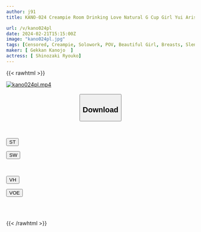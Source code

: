 ```yaml
---
author: j91
title: KANO-024 Creampie Room Drinking Love Natural G Cup Girl Yui Arisaka

url: /v/kano024pl
date: 2024-02-21T15:15:00Z
image: "kano024pl.jpg"
tags: [Censored, Creampie, Solowork, POV, Beautiful Girl, Breasts, Slender	]
maker: [ Gekkan Kanojo  ]
actress: [ Shinozaki Ryouko]
---
```



{{< rawhtml >}}

<div class="video" data-videoid="b39LBpY77zCPV0b">
    <a href="javascript:;">
        <img src="/v/kano024pl/kano024pl.jpg" width="WIDTH" height="HEIGHT" alt="kano024pl.mp4" loading="lazy">
    </a>
</div>

<script type="text/javascript" src="https://j91.asia/asset/on-demand-st.js"></script>

<br>
  <link rel="stylesheet" href="https://j91.asia/asset/bs5.css">
  
  <center>
  <button class="btn btn-primary" type="button" data-bs-toggle="collapse" data-bs-target=".multi-collapse" aria-expanded="false" aria-controls="multiCollapseExample1 multiCollapseExample2"><h2>Download</h2></button></center>
</p>
<div class="row">
  <div class="col">
    <div class="collapse multi-collapse" id="multiCollapseExample1">
      <div class="card card-body">
	      	      <br>
<div class="buttons">  
<p><a href="https://streamtape.to/v/b39LBpY77zCPV0b" target="_blank"><button class="btn-hover color-3"><i class="fa fa-download"></i> ST</button></a></p>
<p><a href="https://cdnwish.com/96iwx44iou2j" target="_blank"><button class="btn-hover color-2"><i class="fa fa-download"></i> SW</button></a></p></div>
    </div>
  </div>
</div>
  <div class="col">
    <div class="collapse multi-collapse" id="multiCollapseExample2">
      <div class="card card-body">
	      <br>
<div class="buttons">
<p><a href="https://vidhidepro.com/f/p66avvkoubr2"><button class="btn-hover color-9"><i class="fa fa-download"></i> VH</button></a></p>
<p><a href="https://voe.sx/khbzpsldwldk"><button class="btn-hover color-8"><i class="fa fa-download"></i> VOE</button></a></p></div>
<br><br>
      </div>
    </div>
  </div>
</div>

{{< /rawhtml >}}